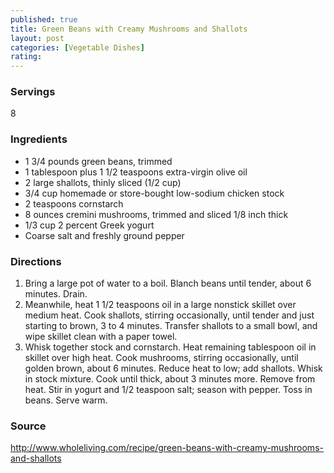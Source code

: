 ```yaml
---
published: true
title: Green Beans with Creamy Mushrooms and Shallots
layout: post
categories: [Vegetable Dishes]
rating: 
---
```

### Servings
8

### Ingredients
- 1 3/4 pounds green beans, trimmed
- 1 tablespoon plus 1 1/2 teaspoons extra-virgin olive oil
- 2 large shallots, thinly sliced (1/2 cup)
- 3/4 cup homemade or store-bought low-sodium chicken stock
- 2 teaspoons cornstarch
- 8 ounces cremini mushrooms, trimmed and sliced 1/8 inch thick
- 1/3 cup 2 percent Greek yogurt
- Coarse salt and freshly ground pepper



### Directions
1. Bring a large pot of water to a boil. Blanch beans until tender, about 6 minutes. Drain.
2. Meanwhile, heat 1 1/2 teaspoons oil in a large nonstick skillet over medium heat. Cook shallots, stirring occasionally, until tender and just starting to brown, 3 to 4 minutes. Transfer shallots to a small bowl, and wipe skillet clean with a paper towel.
3. Whisk together stock and cornstarch. Heat remaining tablespoon oil in skillet over high heat. Cook mushrooms, stirring occasionally, until golden brown, about 6 minutes. Reduce heat to low; add shallots. Whisk in stock mixture. Cook until thick, about 3 minutes more. Remove from heat. Stir in yogurt and 1/2 teaspoon salt; season with pepper. Toss in beans. Serve warm.

### Source
<a href="http://www.wholeliving.com/recipe/green-beans-with-creamy-mushrooms-and-shallots" target="new">http://www.wholeliving.com/recipe/green-beans-with-creamy-mushrooms-and-shallots</a>
